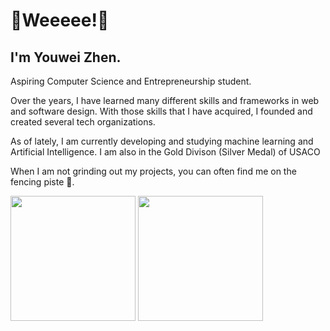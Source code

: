 # 🌟Weeeee!💨

## I'm Youwei Zhen.
Aspiring Computer Science and Entrepreneurship student.

Over the years, I have learned many different skills and frameworks in web and software design. With those skills that I have acquired, I founded and created several tech organizations.

As of lately, I am currently developing and studying machine learning and Artificial Intelligence. I am also in the Gold Divison (Silver Medal) of USACO

When I am not grinding out my projects, you can often find me on the fencing piste 🤺. 

<div>
  <img height=200 align="center" src="https://github-stats-readme-sooty.vercel.app/api?username=antodono&rank_icon=github&show_icons=true&theme=dark" />
  <img height=200 align="center" src="https://github-stats-readme-sooty.vercel.app/api/top-langs?username=antodono&theme=dark&layout=compact&langs_count=8&card_width=320" />
</div>
